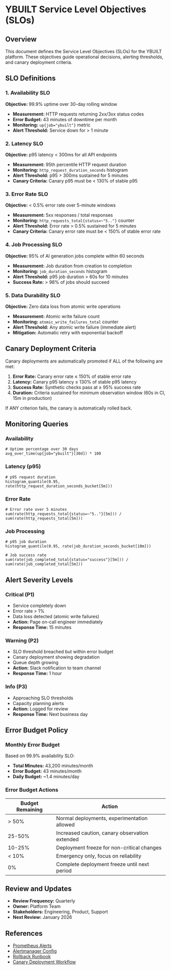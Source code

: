 # YBUILT Service Level Objectives (SLOs)

## Overview
This document defines the Service Level Objectives (SLOs) for the YBUILT platform. These objectives guide operational decisions, alerting thresholds, and canary deployment criteria.

## SLO Definitions

### 1. Availability SLO
**Objective:** 99.9% uptime over 30-day rolling window

- **Measurement:** HTTP requests returning 2xx/3xx status codes
- **Error Budget:** 43 minutes of downtime per month
- **Monitoring:** `up{job="ybuilt"}` metric
- **Alert Threshold:** Service down for > 1 minute

### 2. Latency SLO
**Objective:** p95 latency < 300ms for all API endpoints

- **Measurement:** 95th percentile HTTP request duration
- **Monitoring:** `http_request_duration_seconds` histogram
- **Alert Threshold:** p95 > 300ms sustained for 5 minutes
- **Canary Criteria:** Canary p95 must be < 130% of stable p95

### 3. Error Rate SLO
**Objective:** < 0.5% error rate over 5-minute windows

- **Measurement:** 5xx responses / total responses
- **Monitoring:** `http_requests_total{status=~"5.."}` counter
- **Alert Threshold:** Error rate > 0.5% sustained for 5 minutes
- **Canary Criteria:** Canary error rate must be < 150% of stable error rate

### 4. Job Processing SLO
**Objective:** 95% of AI generation jobs complete within 60 seconds

- **Measurement:** Job duration from creation to completion
- **Monitoring:** `job_duration_seconds` histogram
- **Alert Threshold:** p95 job duration > 60s for 10 minutes
- **Success Rate:** > 98% of jobs should succeed

### 5. Data Durability SLO
**Objective:** Zero data loss from atomic write operations

- **Measurement:** Atomic write failure count
- **Monitoring:** `atomic_write_failures_total` counter
- **Alert Threshold:** Any atomic write failure (immediate alert)
- **Mitigation:** Automatic retry with exponential backoff

## Canary Deployment Criteria

Canary deployments are automatically promoted if ALL of the following are met:

1. **Error Rate:** Canary error rate ≤ 150% of stable error rate
2. **Latency:** Canary p95 latency ≤ 130% of stable p95 latency
3. **Success Rate:** Synthetic checks pass at ≥ 95% success rate
4. **Duration:** Criteria sustained for minimum observation window (60s in CI, 15m in production)

If ANY criterion fails, the canary is automatically rolled back.

## Monitoring Queries

### Availability
```promql
# Uptime percentage over 30 days
avg_over_time(up{job="ybuilt"}[30d]) * 100
```

### Latency (p95)
```promql
# p95 request duration
histogram_quantile(0.95, rate(http_request_duration_seconds_bucket[5m]))
```

### Error Rate
```promql
# Error rate over 5 minutes
sum(rate(http_requests_total{status=~"5.."}[5m])) / sum(rate(http_requests_total[5m]))
```

### Job Processing
```promql
# p95 job duration
histogram_quantile(0.95, rate(job_duration_seconds_bucket[10m]))

# Job success rate
sum(rate(job_completed_total{status="success"}[5m])) / sum(rate(job_completed_total[5m]))
```

## Alert Severity Levels

### Critical (P1)
- Service completely down
- Error rate > 1%
- Data loss detected (atomic write failures)
- **Action:** Page on-call engineer immediately
- **Response Time:** 15 minutes

### Warning (P2)
- SLO threshold breached but within error budget
- Canary deployment showing degradation
- Queue depth growing
- **Action:** Slack notification to team channel
- **Response Time:** 1 hour

### Info (P3)
- Approaching SLO thresholds
- Capacity planning alerts
- **Action:** Logged for review
- **Response Time:** Next business day

## Error Budget Policy

### Monthly Error Budget
Based on 99.9% availability SLO:
- **Total Minutes:** 43,200 minutes/month
- **Error Budget:** 43 minutes/month
- **Daily Budget:** ~1.4 minutes/day

### Error Budget Actions

| Budget Remaining | Action |
|-----------------|--------|
| > 50% | Normal deployments, experimentation allowed |
| 25-50% | Increased caution, canary observation extended |
| 10-25% | Deployment freeze for non-critical changes |
| < 10% | Emergency only, focus on reliability |
| 0% | Complete deployment freeze until next period |

## Review and Updates

- **Review Frequency:** Quarterly
- **Owner:** Platform Team
- **Stakeholders:** Engineering, Product, Support
- **Next Review:** January 2026

## References

- [Prometheus Alerts](../prometheus/alerts.yaml)
- [Alertmanager Config](../.monitoring/alerting/alertmanager.yml)
- [Rollback Runbook](./runbooks/rollback.md)
- [Canary Deployment Workflow](../.github/workflows/canary-promote.yml)
